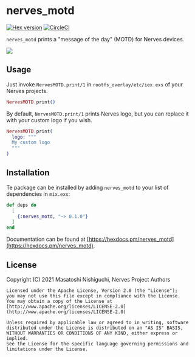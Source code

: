 # nerves_motd

[![Hex version](https://img.shields.io/hexpm/v/nerves_motd.svg "Hex version")](https://hex.pm/packages/nerves_motd)
[![CircleCI](https://circleci.com/gh/nerves-project/nerves_motd.svg?style=svg)](https://circleci.com/gh/nerves-project/nerves_motd)

`nerves_motd` prints a "message of the day" (MOTD) for Nerves devices.

![](https://user-images.githubusercontent.com/7563926/132355144-77484f9f-db03-49f0-a9a6-c16688155c1c.png)

## Usage

Just invoke `NervesMOTD.print/1` in `rootfs_overlay/etc/iex.exs` of your Nerves projects.

```elixir
NervesMOTD.print()
```

By default, `NervesMOTD.print/1` prints Nerves logo, but you can replace it with your custom logo if you wish.

```elixir
NervesMOTD.print(
  logo: """
  My custom logo
  """
)
```

## Installation

Te package can be installed by adding `nerves_motd` to your list of dependencies in `mix.exs`:

```elixir
def deps do
  [
    {:nerves_motd, "~> 0.1.0"}
  ]
end
```

Documentation can be found at [https://hexdocs.pm/nerves_motd](https://hexdocs.pm/nerves_motd).

## License

Copyright (C) 2021 Masatoshi Nishiguchi, Nerves Project Authors

    Licensed under the Apache License, Version 2.0 (the "License");
    you may not use this file except in compliance with the License.
    You may obtain a copy of the License at [http://www.apache.org/licenses/LICENSE-2.0](http://www.apache.org/licenses/LICENSE-2.0)

    Unless required by applicable law or agreed to in writing, software
    distributed under the License is distributed on an "AS IS" BASIS,
    WITHOUT WARRANTIES OR CONDITIONS OF ANY KIND, either express or implied.
    See the License for the specific language governing permissions and
    limitations under the License.
